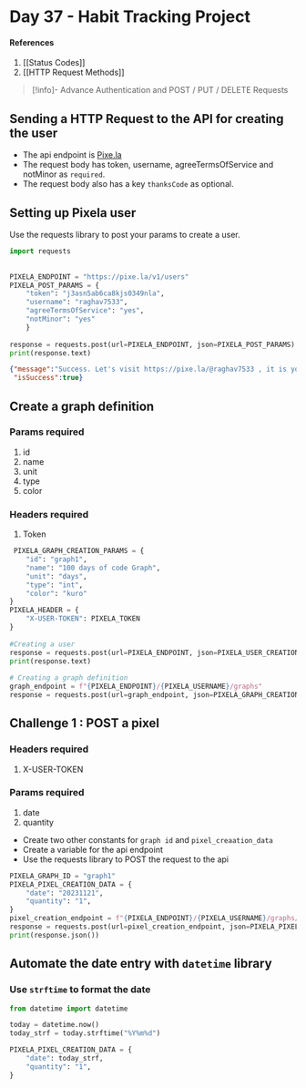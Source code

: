 # Day 37 - Habit Tracking Project
#### References
1. [[Status Codes]]
2. [[HTTP Request Methods]]

>[!info]- Advance Authentication and POST / PUT / DELETE Requests

## Sending a HTTP Request to the API for creating the user
- The api endpoint is [Pixe.la](https://pixe.la/v1/users)
- The request body has token, username, agreeTermsOfService and notMinor as `required`. 
- The request body also has a key `thanksCode` as optional.

## Setting up Pixela user
Use the requests library to post your params to create a user.
```python
import requests  
  
  
PIXELA_ENDPOINT = "https://pixe.la/v1/users"  
PIXELA_POST_PARAMS = {  
    "token": "j3asn5ab6ca8kjs0349nla",  
    "username": "raghav7533",  
    "agreeTermsOfService": "yes",  
    "notMinor": "yes"  
    }  
  
response = requests.post(url=PIXELA_ENDPOINT, json=PIXELA_POST_PARAMS)  
print(response.text)
```

```json output
{"message":"Success. Let's visit https://pixe.la/@raghav7533 , it is your profile page!",
 "isSuccess":true}
```

## Create a graph definition
### Params required
1. id
2. name
3. unit
4. type
5. color
### Headers required
1. Token

```python
 PIXELA_GRAPH_CREATION_PARAMS = {  
    "id": "graph1",  
    "name": "100 days of code Graph",  
    "unit": "days",  
    "type": "int",  
    "color": "kuro"  
}  
PIXELA_HEADER = {  
    "X-USER-TOKEN": PIXELA_TOKEN  
}  
  
#Creating a user  
response = requests.post(url=PIXELA_ENDPOINT, json=PIXELA_USER_CREATION_PARAMS)  
print(response.text)  
  
# Creating a graph definition  
graph_endpoint = f"{PIXELA_ENDPOINT}/{PIXELA_USERNAME}/graphs"  
response = requests.post(url=graph_endpoint, json=PIXELA_GRAPH_CREATION_PARAMS, headers=PIXELA_HEADER)
```

## Challenge 1 : POST a pixel
### Headers required
1. X-USER-TOKEN

### Params required
1. date
2. quantity

- Create two other constants for `graph id` and `pixel_creaation_data`
- Create a variable for the api endpoint
- Use the requests library to POST the request to the api
```python
PIXELA_GRAPH_ID = "graph1"  
PIXELA_PIXEL_CREATION_DATA = {  
    "date": "20231121",  
    "quantity": "1",  
}
pixel_creation_endpoint = f"{PIXELA_ENDPOINT}/{PIXELA_USERNAME}/graphs/{PIXELA_GRAPH_ID}"  
response = requests.post(url=pixel_creation_endpoint, json=PIXELA_PIXEL_CREATION_DATA, headers=PIXELA_HEADER)  
print(response.json())
```

## Automate the date entry with `datetime` library
### Use `strftime` to format the date
```python
from datetime import datetime  

today = datetime.now()  
today_strf = today.strftime("%Y%m%d")

PIXELA_PIXEL_CREATION_DATA = {  
    "date": today_strf,  
    "quantity": "1",  
}
```
